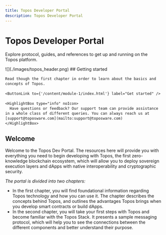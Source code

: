 ```yaml
---
title: Topos Developer Portal
description: Topos Developer Portal
---
```


# Topos Developer Portal

Explore protocol, guides, and references to get up and running on the Topos platform.

<Banner>
  <BannerImage>![](./images/topos_header.png)</BannerImage>
  <BannerContent>
    ## Getting started
    
    Read though the first chapter in order to learn about the basics and concepts of Topos.

    <ButtonLink to={'/content/module-1/index.html'} label="Get started" />

    <HighlightBox type="info" noIcon>
      Have questions or feedback? Our support team can provide assistance in a whole class of different queries. You can always reach us at [support@toposware.com](mailto:support@toposware.com)
    </HighlightBox>
  </BannerContent>
</Banner>

## Welcome
    
Welcome to the Topos Dev Portal. The resources here will provide you with everything you need to begin developing with Topos, the first zero-knowledge blockchain ecosystem, which will allow you to deploy sovereign execution layers and dApps with native interoperability and cryptographic security.

_The portal is divided into two chapters:_

* In the first chapter, you will find foundational information regarding Topos technology and how you can use it. The chapter describes the concepts behind Topos, and outlines the advantages Topos brings when you develop smart contracts or build dApps.
* In the second chapter, you will take your first steps with Topos and become familiar with the Topos Stack. It presents a sample messaging protocol, which will help you to see the connections between the different components and better understand their purpose.
